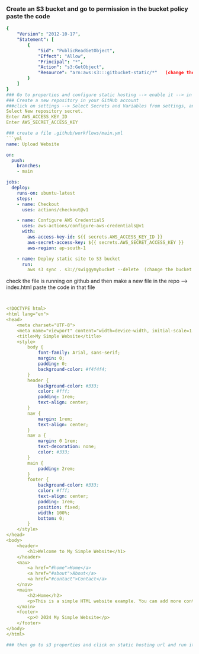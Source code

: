 ### Create an S3 bucket and go to permission in the bucket policy paste the code 
```yml
{
    "Version": "2012-10-17",
    "Statement": [
        {
            "Sid": "PublicReadGetObject",
            "Effect": "Allow",
            "Principal": "*",
            "Action": "s3:GetObject",
            "Resource": "arn:aws:s3:::gitbucket-static/*"   (change the bucket name here)
        }
    ]
}
### Go to properties and configure static hosting --> enable it --> in index document give name index.html
### Create a new repository in your GitHub account  
###click on settings --> Select Secrets and Variables from settings, and select Actions
Select New repository secret.
Enter AWS_ACCESS_KEY_ID 
Enter AWS_SECRET_ACCESS_KEY

### create a file .github/workflows/main.yml
```yml
name: Upload Website

on:
  push:
    branches:
    - main

jobs:
  deploy:
    runs-on: ubuntu-latest
    steps:
    - name: Checkout
      uses: actions/checkout@v1

    - name: Configure AWS CredentialS
      uses: aws-actions/configure-aws-credentials@v1
      with:
        aws-access-key-id: ${{ secrets.AWS_ACCESS_KEY_ID }}
        aws-secret-access-key: ${{ secrets.AWS_SECRET_ACCESS_KEY }}
        aws-region: ap-south-1

    - name: Deploy static site to S3 bucket
      run: 
        aws s3 sync . s3://swiggymybucket --delete  (change the bucket name and remove this comment)
```

check the file is running on github
and then make a new file in the repo  --> index.html paste the code in that file
```yml


<!DOCTYPE html>
<html lang="en">
<head>
    <meta charset="UTF-8">
    <meta name="viewport" content="width=device-width, initial-scale=1.0">
    <title>My Simple Website</title>
    <style>
        body {
            font-family: Arial, sans-serif;
            margin: 0;
            padding: 0;
            background-color: #f4f4f4;
        }
        header {
            background-color: #333;
            color: #fff;
            padding: 1rem;
            text-align: center;
        }
        nav {
            margin: 1rem;
            text-align: center;
        }
        nav a {
            margin: 0 1rem;
            text-decoration: none;
            color: #333;
        }
        main {
            padding: 2rem;
        }
        footer {
            background-color: #333;
            color: #fff;
            text-align: center;
            padding: 1rem;
            position: fixed;
            width: 100%;
            bottom: 0;
        }
    </style>
</head>
<body>
    <header>
        <h1>Welcome to My Simple Website</h1>
    </header>
    <nav>
        <a href="#home">Home</a>
        <a href="#about">About</a>
        <a href="#contact">Contact</a>
    </nav>
    <main>
        <h2>Home</h2>
        <p>This is a simple HTML website example. You can add more content here.</p>
    </main>
    <footer>
        <p>© 2024 My Simple Website</p>
    </footer>
</body>
</html>

### then go to s3 properties and click on static hosting url and run it
